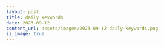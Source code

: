 ```yaml
---
layout: post
title: daily keywords
date: 2023-09-12
content_url: assets/images/2023-09-12-daily-keywords.png
is_image: true
---
```


